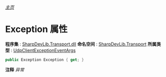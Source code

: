 ###### [主页](./Index.md "主页")
# Exception 属性
**程序集** : [SharpDevLib.Transport.dll](./SharpDevLib.Transport.assembly.md "SharpDevLib.Transport.dll")
**命名空间** : [SharpDevLib.Transport](./SharpDevLib.Transport.namespace.md "SharpDevLib.Transport")
**所属类型** : [UdpClientExceptionEventArgs](./SharpDevLib.Transport.UdpClientExceptionEventArgs.md "UdpClientExceptionEventArgs")
``` csharp
public Exception Exception { get; }
```
**注释**
*异常*

